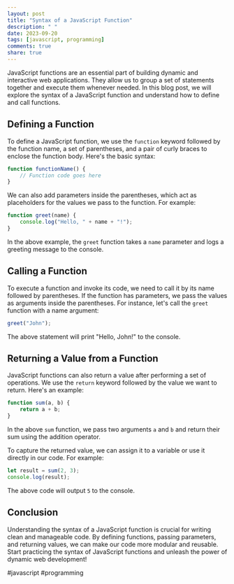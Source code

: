 ```yaml
---
layout: post
title: "Syntax of a JavaScript Function"
description: " "
date: 2023-09-20
tags: [javascript, programming]
comments: true
share: true
---
```


JavaScript functions are an essential part of building dynamic and interactive web applications. They allow us to group a set of statements together and execute them whenever needed. In this blog post, we will explore the syntax of a JavaScript function and understand how to define and call functions.

## Defining a Function

To define a JavaScript function, we use the `function` keyword followed by the function name, a set of parentheses, and a pair of curly braces to enclose the function body. Here's the basic syntax:

```javascript
function functionName() {
    // Function code goes here
}
```

We can also add parameters inside the parentheses, which act as placeholders for the values we pass to the function. For example:

```javascript
function greet(name) {
    console.log("Hello, " + name + "!");
}
```

In the above example, the `greet` function takes a `name` parameter and logs a greeting message to the console.

## Calling a Function

To execute a function and invoke its code, we need to call it by its name followed by parentheses. If the function has parameters, we pass the values as arguments inside the parentheses. For instance, let's call the `greet` function with a name argument:

```javascript
greet("John");
```

The above statement will print "Hello, John!" to the console.

## Returning a Value from a Function

JavaScript functions can also return a value after performing a set of operations. We use the `return` keyword followed by the value we want to return. Here's an example:

```javascript
function sum(a, b) {
    return a + b;
}
```

In the above `sum` function, we pass two arguments `a` and `b` and return their sum using the addition operator.

To capture the returned value, we can assign it to a variable or use it directly in our code. For example:

```javascript
let result = sum(2, 3);
console.log(result);
```

The above code will output `5` to the console.

## Conclusion

Understanding the syntax of a JavaScript function is crucial for writing clean and manageable code. By defining functions, passing parameters, and returning values, we can make our code more modular and reusable. Start practicing the syntax of JavaScript functions and unleash the power of dynamic web development!

#javascript #programming